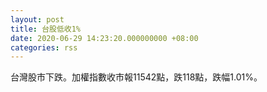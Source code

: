 ```yaml
---
layout: post
title: 台股低收1%
date: 2020-06-29 14:23:20.000000000 +08:00
categories: rss
---
```


台灣股市下跌。加權指數收市報11542點，跌118點，跌幅1.01%。
